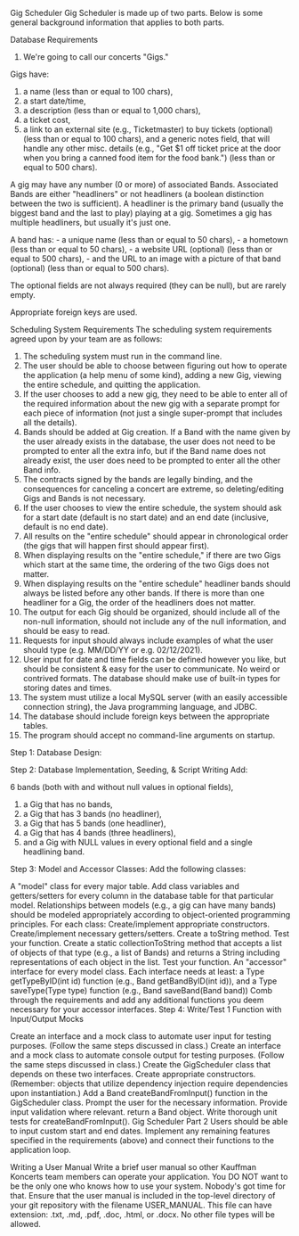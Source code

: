 Gig Scheduler
Gig Scheduler is made up of two parts. Below is some general background information that applies to both parts.

Database Requirements
  1. We're going to call our concerts "Gigs."

Gigs have:
  1. a name (less than or equal to 100 chars),
  2. a start date/time,
  3. a description (less than or equal to 1,000 chars),
  4. a ticket cost,
  5. a link to an external site (e.g., Ticketmaster) to buy tickets (optional) (less than or equal to 100 chars),
     and a generic notes field, that will handle any other misc. details (e.g., "Get $1 off ticket price at the door when you bring a canned food item for the food bank.") (less than or equal to 500 chars).

A gig may have any number (0 or more) of associated Bands. Associated Bands are either "headliners" or not headliners (a boolean distinction between the two is sufficient). A headliner is the primary band (usually the biggest band and the last to play) playing at a gig. Sometimes a gig has multiple headliners, but usually it's just one.

A band has: - a unique name (less than or equal to 50 chars), - a hometown (less than or equal to 50 chars), - a website URL (optional) (less than or equal to 500 chars), - and the URL to an image with a picture of that band (optional) (less than or equal to 500 chars).

The optional fields are not always required (they can be null), but are rarely empty.

Appropriate foreign keys are used.


Scheduling System Requirements
The scheduling system requirements agreed upon by your team are as follows:
  1. The scheduling system must run in the command line.
  2. The user should be able to choose between figuring out how to operate the application (a help menu of some kind), adding a new Gig, viewing the entire schedule, and quitting the application.
  3. If the user chooses to add a new gig, they need to be able to enter all of the required information about the new gig with a separate prompt for each piece of information (not just a single super-prompt          that includes all the details).
  4. Bands should be added at Gig creation. If a Band with the name given by the user already exists in the database, the user does not need to be prompted to enter all the extra info, but if the Band name does       not already exist, the user does need to be prompted to enter all the other Band info.
  5. The contracts signed by the bands are legally binding, and the consequences for canceling a concert are extreme, so deleting/editing Gigs and Bands is not necessary.
  6. If the user chooses to view the entire schedule, the system should ask for a start date (default is no start date) and an end date (inclusive, default is no end date).
  7. All results on the "entire schedule" should appear in chronological order (the gigs that will happen first should appear first).
  8. When displaying results on the "entire schedule," if there are two Gigs which start at the same time, the ordering of the two Gigs does not matter.
  9. When displaying results on the "entire schedule" headliner bands should always be listed before any other bands. If there is more than one headliner for a Gig, the order of the headliners does not matter.
  10. The output for each Gig should be organized, should include all of the non-null information, should not include any of the null information, and should be easy to read.
  11. Requests for input should always include examples of what the user should type (e.g. MM/DD/YY or e.g. 02/12/2021).
  12. User input for date and time fields can be defined however you like, but should be consistent & easy for the user to communicate. No weird or contrived formats. The database should make use of built-in           types for storing dates and times.
  13. The system must utilize a local MySQL server (with an easily accessible connection string), the Java programming language, and JDBC.
  14. The database should include foreign keys between the appropriate tables.
  15. The program should accept no command-line arguments on startup.

Step 1: Database Design:

Step 2: Database Implementation, Seeding, & Script Writing Add:

6 bands (both with and without null values in optional fields),
  1. a Gig that has no bands,
  2. a Gig that has 3 bands (no headliner),
  3. a Gig that has 5 bands (one headliner),
  4. a Gig that has 4 bands (three headliners),
  5. and a Gig with NULL values in every optional field and a single headlining band.

Step 3: Model and Accessor Classes: Add the following classes:

A "model" class for every major table. Add class variables and getters/setters for every column in the database table for that particular model. Relationships between models (e.g., a gig can have many bands) should be modeled appropriately according to object-oriented programming principles. For each class:
Create/implement appropriate constructors.
Create/implement necessary getters/setters.
Create a toString method. Test your function.
Create a static collectionToString method that accepts a list of objects of that type (e.g., a list of Bands) and returns a String including representations of each object in the list. Test your function.
An "accessor" interface for every model class. Each interface needs at least:
a Type getTypeByID(int id) function (e.g., Band getBandByID(int id)), and
a Type saveType(Type type) function (e.g., Band saveBand(Band band))
Comb through the requirements and add any additional functions you deem necessary for your accessor interfaces.
Step 4: Write/Test 1 Function with Input/Output Mocks

Create an interface and a mock class to automate user input for testing purposes. (Follow the same steps discussed in class.)
Create an interface and a mock class to automate console output for testing purposes. (Follow the same steps discussed in class.)
Create the GigScheduler class that depends on these two interfaces. Create appropriate constructors. (Remember: objects that utilize dependency injection require dependencies upon instantiation.)
Add a Band createBandFromInput() function in the GigScheduler class.
Prompt the user for the necessary information.
Provide input validation where relevant.
return a Band object.
Write thorough unit tests for createBandFromInput().
Gig Scheduler Part 2
Users should be able to input custom start and end dates. Implement any remaining features specified in the requirements (above) and connect their functions to the application loop.

Writing a User Manual Write a brief user manual so other Kauffman Koncerts team members can operate your application. You DO NOT want to be the only one who knows how to use your system. Nobody's got time for that. Ensure that the user manual is included in the top-level directory of your git repository with the filename USER_MANUAL. This file can have extension: .txt, .md, .pdf, .doc, .html, or .docx. No other file types will be allowed.
